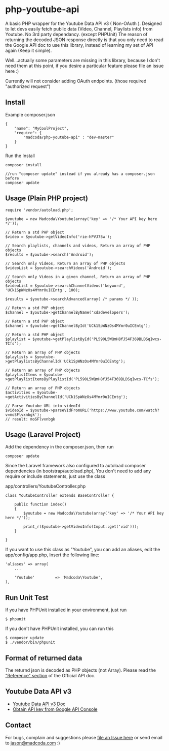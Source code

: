 php-youtube-api
===============

A basic PHP wrapper for the Youtube Data API v3 ( Non-OAuth ). Designed to let devs easily 
fetch public data (Video, Channel, Playlists info) from Youtube. No 3rd party dependancy. (except PHPUnit)
The reason of returning the decoded JSON response directly is that you only need to read the Google API doc 
to use this library, instead of learning my set of API again (Keep it simple).

Well...actually some parameters are missing in this library, because I don't need them at this point, if you desire a particular feature please file an issue here :)

Currently will not consider adding OAuth endpoints. (those required "authorized request")


## Install
Example composer.json

    {
	    "name": "MyCoolProject",
	    "require": {
	        "madcoda/php-youtube-api" : "dev-master"
	    }
    }

Run the Install

    composer install

    //run "composer update" instead if you already has a composer.json before
    composer update


## Usage (Plain PHP project)

	require 'vendor/autoload.php';

    $youtube = new Madcoda\Youtube(array('key' => '/* Your API key here */'));

    // Return a std PHP object 
    $video = $youtube->getVideoInfo('rie-hPVJ7Sw');

    // Search playlists, channels and videos, Return an array of PHP objects
    $results = $youtube->search('Android');

    // Search only Videos, Return an array of PHP objects
    $videoList = $youtube->searchVideos('Android');

    // Search only Videos in a given channel, Return an array of PHP objects
    $videoList = $youtube->searchChannelVideos('keyword', 'UCk1SpWNzOs4MYmr0uICEntg', 100);

    $results = $youtube->searchAdvanced(array( /* params */ ));

    // Return a std PHP object
    $channel = $youtube->getChannelByName('xdadevelopers');

    // Return a std PHP object
    $channel = $youtube->getChannelById('UCk1SpWNzOs4MYmr0uICEntg');

    // Return a std PHP object
    $playlist = $youtube->getPlaylistById('PL590L5WQmH8fJ54F369BLDSqIwcs-TCfs');

    // Return an array of PHP objects
    $playlists = $youtube->getPlaylistsByChannelId('UCk1SpWNzOs4MYmr0uICEntg');

    // Return an array of PHP objects
    $playlistItems = $youtube->getPlaylistItemsByPlaylistId('PL590L5WQmH8fJ54F369BLDSqIwcs-TCfs');

    // Return an array of PHP objects
    $activities = $youtube->getActivitiesByChannelId('UCk1SpWNzOs4MYmr0uICEntg');

    // Parse Youtube URL into videoId
    $videoId = $youtube->parseVIdFromURL('https://www.youtube.com/watch?v=moSFlvxnbgk');
    // result: moSFlvxnbgk


## Usage (Laravel Project)
Add the dependency in the composer.json, then run 

    composer update

Since the Laravel framework also configured to autoload composer dependencies (in bootstrap/autoload.php),
You don't need to add any require or include statements, just use the class

app/controllers/YoutubeController.php

    class YoutubeController extends BaseController {

        public function index()
        {
            $youtube = new Madcoda\Youtube(array('key' => '/* Your API key here */'));

            print_r($youtube->getVideoInfo(Input::get('vid')));
        }

    }

If you want to use this class as "Youtube", you can add an aliases, edit the app/config/app.php,
Insert the following line:

    'aliases' => array(
        ...

        'Youtube'         => 'Madcoda\Youtube',
    ),


## Run Unit Test
If you have PHPUnit installed in your environment, just run

    $ phpunit

If you don't have PHPUnit installed, you can run this

    $ composer update
    $ ./vendor/bin/phpunit


## Format of returned data
The returnd json is decoded as PHP objects (not Array).
Please read the ["Reference" section](https://developers.google.com/youtube/v3/docs/) of the Official API doc.


## Youtube Data API v3
- [Youtube Data API v3 Doc](https://developers.google.com/youtube/v3/)
- [Obtain API key from Google API Console](http://code.google.com/apis/console)

## Contact
For bugs, complain and suggestions please [file an Issue here](https://github.com/madcoda/php-youtube-api/issues) 
or send email to jason@madcoda.com :)